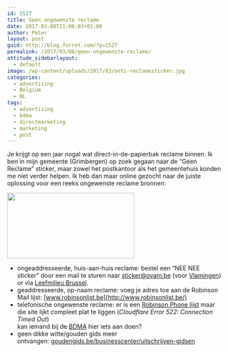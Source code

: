 ```yaml
---
id: 1527
title: Geen ongewenste reclame
date: 2017-03-08T21:08:03+01:00
author: Peter
layout: post
guid: http://blog.forret.com/?p=1527
permalink: /2017/03/08/geen-ongewenste-reclame/
attitude_sidebarlayout:
  - default
image: /wp-content/uploads/2017/03/anti-reclamesticker.jpg
categories:
  - advertising
  - Belgium
  - NL
tags:
  - advertising
  - bdma
  - directmarketing
  - marketing
  - post
---
```

Je krijgt op een jaar nogal wat direct-in-de-papierbak reclame binnen. Ik ben in mijn gemeente (Grimbergen) op zoek gegaan naar de &#8220;Geen Reclame&#8221; sticker, maar zowel het postkantoor als het gemeentehuis konden me niet verder helpen. Ik heb dan maar online gezocht naar de juiste oplossing voor een reeks ongewenste reclame bronnen:

[<img loading="lazy" class="alignnone size-full wp-image-1528" src="http://blog.forret.com/wp-content/uploads/2017/03/anti-reclamesticker.jpg" alt="" width="297" height="153" />](http://blog.forret.com/wp-content/uploads/2017/03/anti-reclamesticker.jpg)

  * ongeaddresseerde, huis-aan-huis reclame: bestel een &#8220;NEE NEE sticker&#8221; door een mail te sturen naar <sticker@ovam.be> (voor [Vlamingen](http://www.ovam.be/papier-karton)) or via [Leefmilieu Brussel](http://www.leefmilieu.brussels/themas/afval-grondstof/mijn-afval/reclame-weigeren-uw-recht).
  * geaddresseerde, op-naam reclame: voeg je adres toe aan de Robinson Mail lijst: [www.robinsonlist.be](http://www.robinsonlist.be/)
  * telefonische ongewenste reclame: er is een [Robinson Phone lijst](https://bel-me-niet-meer.be/) maar die site lijkt compleet plat te liggen (_Cloudflare Error 522: Connection Timed Out_)  
    kan iemand bij de [BDMA](http://bdma.be/) hier iets aan doen?
  * geen dikke witte/gouden gids meer ontvangen: [goudengids.be/businesscenter/uitschrijven-gidsen](http://www.goudengids.be/businesscenter/uitschrijven-gidsen)